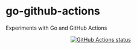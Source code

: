 # go-github-actions
Experiments with Go and GitHub Actions  

<p align="center">
  <a href="https://github.com/ezhdanovskiy/go-github-actions">
    <img alt="GitHub Actions status" 
      src="https://github.com/ezhdanovskiy/go-github-actions/workflows/build-and-test/badge.svg">
  </a>
</p>
